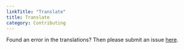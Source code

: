 ```yaml
---
linkTitle: "Translate"
title: Translate
category: Contributing
---
```

Found an error in the translations? Then please submit an issue [here](https://github.com/beginnerprivacy/beginnerprivacy.github.io/issues).